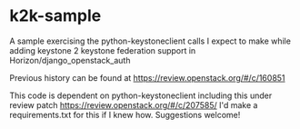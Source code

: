 # k2k-sample

A sample exercising the python-keystoneclient calls I expect to make while
adding keystone 2 keystone federation support in Horizon/django_openstack_auth

Previous history can be found at https://review.openstack.org/#/c/160851

This code is dependent on python-keystoneclient including this under review patch
https://review.openstack.org/#/c/207585/
I'd make a requirements.txt for this if I knew how. Suggestions welcome!
